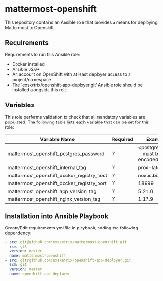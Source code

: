 # mattermost-openshift

This repository contains an Ansible role that provides a means for deploying Mattermost to Openshift.

## Requirements

Requirements to run this Ansible role:

* Docker installed
* Ansible v2.6+
* An account on OpenShift with at least deployer access to a project/namespace
* The 'exsketrix/openshift-app-deployer.git' Ansible role should be installed alongside this role.

## Variables

This role performs validation to check that all mandatory variables are populated. The following table lists each variable that can be set for this role:

| Variable Name                                   |  Required | Example Value                                              |
| ----------------------------------------------- | --------- | ---------------------------------------------------------- |
| mattermost_openshift_postgres_password          | Y         | <postgres_password> - must be base64 encoded               |
| mattermost_openshift_internal_tag               | Y         | prod-latest                                                |
| mattermost_openshift_docker_registry_host       | Y         | nexus.bizchat.io                                           |
| mattermost_openshift_docker_registry_port       | Y         | 18999                                                      |
| mattermost_openshift_app_version_tag            | Y         | 5.21.0                                                     |
| mattermost_openshift_nginx_version_tag          | Y         | 1.17.9                                                     |

## Installation into Ansible Playbook

Create/Edit requirements yml file in playbook, adding the following dependency:

```yaml
- src: git@github.com:exsketrix/mattermost-openshift.git
  scm: git
  version: master
  name: mattermost-openshift
- src: git@github.com:exsketrix/openshift-app-deployer.git
  scm: git
  version: master
  name: openshift-app-deployer
```